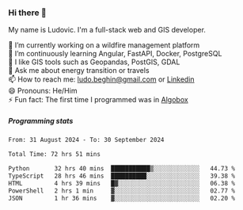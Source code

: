 ### Hi there 👋

My name is Ludovic. I'm a full-stack web and GIS developer.

 🔭 I’m currently working on a wildfire management platform<br/>
 🌱 I’m continuously learning Angular, FastAPI, Docker, PostgreSQL<br/>
 👯 I like GIS tools such as Geopandas, PostGIS, GDAL<br/>
 💬 Ask me about energy transition or travels<br/>
 📫 How to reach me: ludo.beghin@gmail.com or [Linkedin](https://www.linkedin.com/in/ludovic-beghin/)<br/>
 😄 Pronouns: He/Him<br/>
 ⚡ Fun fact: The first time I programmed was in [Algobox](https://fr.wikipedia.org/wiki/Algobox)<br/>

##### Programming stats
<!--START_SECTION:waka-->

```txt
From: 31 August 2024 - To: 30 September 2024

Total Time: 72 hrs 51 mins

Python       32 hrs 40 mins  ███████████▒░░░░░░░░░░░░░   44.73 %
TypeScript   28 hrs 46 mins  ██████████░░░░░░░░░░░░░░░   39.38 %
HTML         4 hrs 39 mins   █▓░░░░░░░░░░░░░░░░░░░░░░░   06.38 %
PowerShell   2 hrs 1 min     ▓░░░░░░░░░░░░░░░░░░░░░░░░   02.77 %
JSON         1 hr 36 mins    ▓░░░░░░░░░░░░░░░░░░░░░░░░   02.20 %
```

<!--END_SECTION:waka-->

